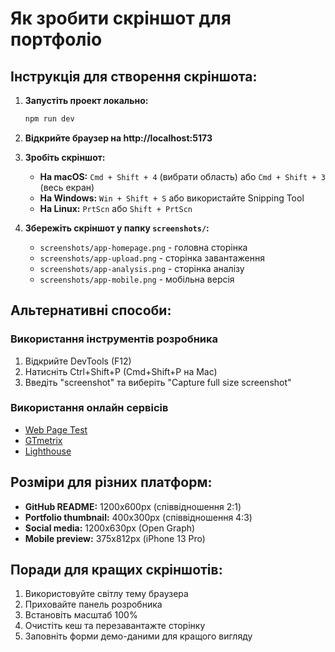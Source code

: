 # Як зробити скріншот для портфоліо

## Інструкція для створення скріншота:

1. **Запустіть проект локально:**
   ```bash
   npm run dev
   ```

2. **Відкрийте браузер на http://localhost:5173**

3. **Зробіть скріншот:**
   - **На macOS:** `Cmd + Shift + 4` (вибрати область) або `Cmd + Shift + 3` (весь екран)
   - **На Windows:** `Win + Shift + S` або використайте Snipping Tool
   - **На Linux:** `PrtScn` або `Shift + PrtScn`

4. **Збережіть скріншот у папку `screenshots/`:**
   - `screenshots/app-homepage.png` - головна сторінка
   - `screenshots/app-upload.png` - сторінка завантаження
   - `screenshots/app-analysis.png` - сторінка аналізу
   - `screenshots/app-mobile.png` - мобільна версія

## Альтернативні способи:

### Використання інструментів розробника
1. Відкрийте DevTools (F12)
2. Натисніть Ctrl+Shift+P (Cmd+Shift+P на Mac)
3. Введіть "screenshot" та виберіть "Capture full size screenshot"

### Використання онлайн сервісів
- [Web Page Test](https://www.webpagetest.org/)
- [GTmetrix](https://gtmetrix.com/)
- [Lighthouse](https://developers.google.com/web/tools/lighthouse)

## Розміри для різних платформ:

- **GitHub README:** 1200x600px (співвідношення 2:1)
- **Portfolio thumbnail:** 400x300px (співвідношення 4:3)
- **Social media:** 1200x630px (Open Graph)
- **Mobile preview:** 375x812px (iPhone 13 Pro)

## Поради для кращих скріншотів:

1. Використовуйте світлу тему браузера
2. Приховайте панель розробника
3. Встановіть масштаб 100%
4. Очистіть кеш та перезавантажте сторінку
5. Заповніть форми демо-даними для кращого вигляду

